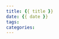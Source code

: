 ```yaml
---
title: {{ title }}
date: {{ date }}
tags:
categories:
---
```


<meta name="referrer" content="no-referrer" />



<!--less-->

